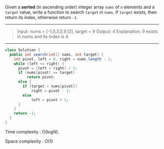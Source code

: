 Given a **sorted** (in ascending order) integer array `nums` of `n` elements and a `target` value, write a function to search `target` in `nums`. If `target` exists, then return its index, otherwise return `-1`.

---

> Input: nums = [-1,0,3,5,9,12], target = 9
> Output: 4
> Explanation: 9 exists in nums and its index is 4

---

```java
class Solution {
  public int search(int[] nums, int target) {
    int pivot, left = 0, right = nums.length - 1;
    while (left <= right) {
      pivot = (left + right) / 2;
      if (nums[pivot] == target) 
          return pivot;
      else {
        if (target < nums[pivot]) 
            right = pivot - 1;
        else 
            left = pivot + 1;
      }
    }
    return -1;
  }
}
```

Time complexity : O(log*N*).

Space complexity : O(1)

